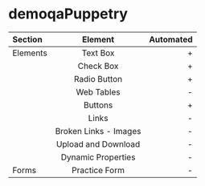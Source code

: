 # demoqaPuppetry

| Section | Element | Automated  |
| :----- | :-: | -: |
| Elements|Text Box | + |
|         |Check Box | + |
|         |Radio Button | + |
|         |Web Tables | - |
|         |Buttons | + |
|         |Links | - |
|         |Broken Links - Images | - |
|         |Upload and Download | - |
|         |Dynamic Properties | - |
|Forms  |Practice Form | - |








